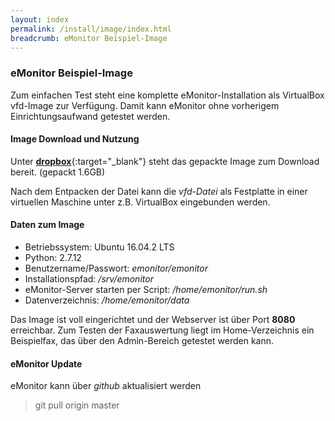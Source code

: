 ```yaml
---
layout: index
permalink: /install/image/index.html
breadcrumb: eMonitor Beispiel-Image
---
```


### eMonitor Beispiel-Image

Zum einfachen Test steht eine komplette eMonitor-Installation als VirtualBox vfd-Image zur Verfügung. Damit kann eMonitor ohne vorherigem Einrichtungsaufwand getestet werden.

#### Image Download und Nutzung

Unter [**dropbox**][1]{:target="_blank"} steht das gepackte Image zum Download bereit. (gepackt 1.6GB)

Nach dem Entpacken der Datei kann die *vfd-Datei* als Festplatte in einer virtuellen Maschine unter z.B. VirtualBox eingebunden werden.

#### Daten zum Image

- Betriebssystem: Ubuntu 16.04.2 LTS
- Python: 2.7.12
- Benutzername/Passwort: *emonitor/emonitor*
- Installationspfad: */srv/emonitor*
- eMonitor-Server starten per Script: */home/emonitor/run.sh*
- Datenverzeichnis: */home/emonitor/data*

Das Image ist voll eingerichtet und der Webserver ist über Port **8080** erreichbar. Zum Testen der Faxauswertung liegt im Home-Verzeichnis ein Beispielfax, das über den Admin-Bereich getestet werden kann.

#### eMonitor Update

eMonitor kann über *github* aktualisiert werden

 > git pull origin master


[1]: https://www.dropbox.com/s/f2cxcjnl7zo6owz/emonitor.tar.gz?dl=0
